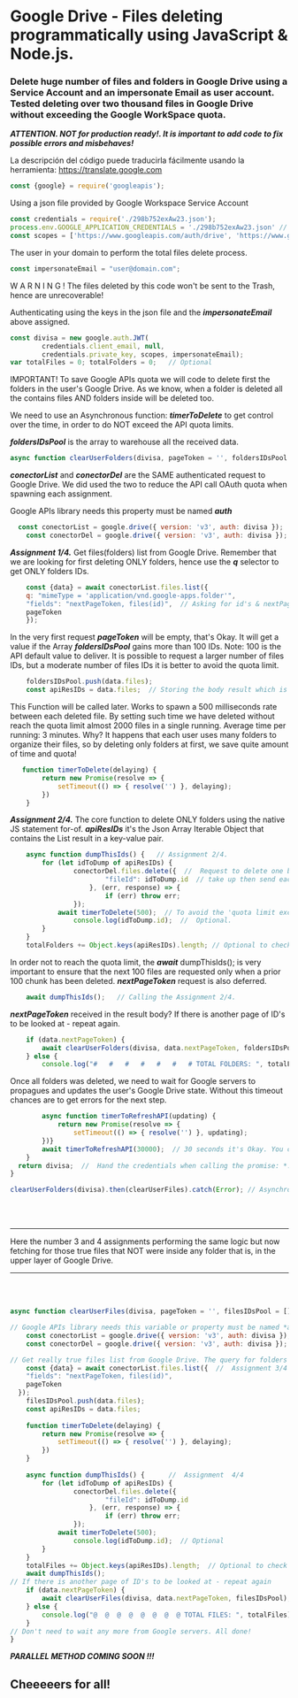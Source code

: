 # Google Drive - Files deleting programmatically using JavaScript & Node.js.
### Delete huge number of files and folders in Google Drive using a Service Account and an impersonate Email as user account. Tested deleting over two thousand files in Google Drive without exceeding the Google WorkSpace quota.  

***ATTENTION. NOT for production ready!. It is important to add code to fix possible errors and misbehaves!***

La descripción del código puede traducirla fácilmente usando la herramienta: https://translate.google.com

```JavaScript
const {google} = require('googleapis');
```
Using a json file provided by Google Workspace Service Account
```JavaScript
const credentials = require('./298b752exAw23.json');
process.env.GOOGLE_APPLICATION_CREDENTIALS = './298b752exAw23.json' // Better as Environment Variable when production stage.
const scopes = ['https://www.googleapis.com/auth/drive', 'https://www.googleapis.com/auth/drive.readonly', 'https://www.googleapis.com/auth/drive.file'];
```
The user in your domain to perform the total files delete process.
```JavaScript
const impersonateEmail = "user@domain.com";
```
W A R N I N G ! The files deleted by this code won't be sent to the Trash, hence are unrecoverable!

Authenticating using the keys in the json file and the ***impersonateEmail*** above assigned.
```JavaScript
const divisa = new google.auth.JWT(
		credentials.client_email, null,
		credentials.private_key, scopes, impersonateEmail);
var totalFiles = 0; totalFolders = 0;   // Optional
```
IMPORTANT! To save Google APIs quota we will code to delete first the folders in the user's Google Drive. As we know, when a folder is deleted all the contains files AND folders inside will be deleted too.

We need to use an Asynchronous function: ***timerToDelete*** to get control over the time, in order to do NOT exceed the API quota limits.

***foldersIDsPool*** is the array to warehouse all the received data.
```JavaScript
async function clearUserFolders(divisa, pageToken = '', foldersIDsPool = []) {
```
***conectorList*** and ***conectorDel*** are the SAME authenticated request to Google Drive. We did used the two to reduce the API call OAuth quota when spawning each assignment.

Google APIs library needs this property must be named ***auth***
```JavaScript
  const conectorList = google.drive({ version: 'v3', auth: divisa });
	const conectorDel = google.drive({ version: 'v3', auth: divisa });
```
***Assignment 1/4.*** Get files(folders) list from Google Drive. Remember that we are looking for first deleting ONLY folders, hence use the ***q*** selector to get ONLY folders IDs.
```JavaScript
	const {data} = await conectorList.files.list({
	q: "mimeType = 'application/vnd.google-apps.folder'",
    "fields": "nextPageToken, files(id)",  // Asking for id's & nextPageToken only.
	pageToken
	});
```
In the very first request ***pageToken*** will be empty, that's Okay. It will get a value if the Array ***foldersIDsPool*** gains more than 100 IDs. Note: 100 is the API default value to deliver. It is possible to request a larger number of files IDs, but a moderate number of files IDs it is better to avoid the quota limit. 
```JavaScript
	foldersIDsPool.push(data.files);
	const apiResIDs = data.files;  // Storing the body result which is in Json array format. *apiResIDs*-->Iterable.
```

This Function will be called later. Works to spawn a 500 milliseconds rate between each deleted file. By setting such time we have deleted without reach the quota limit almost 2000 files in a single running. Average time per running: 3 minutes. Why? It happens that each user uses many folders to organize their files, so by deleting only folders at first, we save quite amount of time and quota!
```JavaScript
   function timerToDelete(delaying) {
		return new Promise(resolve => {
			setTimeout(() => { resolve('') }, delaying);
		})
	}
```
***Assignment 2/4.*** The core function to delete ONLY folders using the native JS statement for-of. ***apiResIDs*** it's the Json Array Iterable Object that contains the List result in a key-value pair.
```JavaScript
	async function dumpThisIds() {   // Assignment 2/4.
		for (let idToDump of apiResIDs) {
				conectorDel.files.delete({  //  Request to delete one by one.
						"fileId": idToDump.id  // take up then send each .id string value.
					}, (err, response) => {
						if (err) throw err;
				});
			await timerToDelete(500);  // To avoid the 'quota limit exceeded' The magic goes here!
				console.log(idToDump.id);  //  Optional.
		}
	}
	totalFolders += Object.keys(apiResIDs).length; // Optional to check the amount of files.
```

In order not to reach the quota limit, the ***await*** dumpThisIds(); is very important to ensure that the next 100 files are requested only when a prior 100 chunk has been deleted. ***nextPageToken*** request is also deferred.
```JavaScript
	await dumpThisIds();   // Calling the Assignment 2/4. 
```
***nextPageToken*** received in the result body? If there is another page of ID's to be looked at - repeat again.
```JavaScript
	if (data.nextPageToken) {
		await clearUserFolders(divisa, data.nextPageToken, foldersIDsPool);
	} else {
	    console.log("#   #   #   #   #   #   # TOTAL FOLDERS: ", totalFolders);  // Optional
```
Once all folders was deleted, we need to wait for Google servers to propagues and updates the user's Google Drive state. Without this timeout chances are to get errors for the next step.
```JavaScript
		async function timerToRefreshAPI(updating) {
			return new Promise(resolve => {
				setTimeout(() => { resolve('') }, updating);
		})}
		await timerToRefreshAPI(30000);  // 30 seconds it's Okay. You can test less...
	}
  return divisa;  //  Hand the credentials when calling the promise: *.then(clearUserFiles)* as you can see just below...
}

clearUserFolders(divisa).then(clearUserFiles).catch(Error); // Asynchronous events.
```
  
<br/>
<br/>
  
***
Here the number 3 and 4 assignments performing the same logic but now fetching for those true files that NOT were inside any folder that is, in the upper layer of Google Drive.
***
  
<br/>  
<br/>
  
```JavaScript
async function clearUserFiles(divisa, pageToken = '', filesIDsPool = []) {

// Google APIs library needs this variable or property must be named *auth*
	const conectorList = google.drive({ version: 'v3', auth: divisa });
	const conectorDel = google.drive({ version: 'v3', auth: divisa });

// Get really true files list from Google Drive. The query for folders has been removed.
	const {data} = await conectorList.files.list({  //  Assignment 3/4
	"fields": "nextPageToken, files(id)",
	pageToken
  });
    filesIDsPool.push(data.files);
	const apiResIDs = data.files;
			
	function timerToDelete(delaying) {
		return new Promise(resolve => {
			setTimeout(() => { resolve('') }, delaying);
		})
	}
	
	async function dumpThisIds() {		//  Assignment  4/4
		for (let idToDump of apiResIDs) {
				conectorDel.files.delete({ 
						"fileId": idToDump.id
					}, (err, response) => {
						if (err) throw err;
				});
			await timerToDelete(500);
				console.log(idToDump.id);  // Optional
		}
	}
	totalFiles += Object.keys(apiResIDs).length;  // Optional to check the amount of files.
	await dumpThisIds();
// If there is another page of ID's to be looked at - repeat again
	if (data.nextPageToken) {
		await clearUserFiles(divisa, data.nextPageToken, filesIDsPool);
	} else {
	    console.log("@  @  @  @  @  @  @  @ TOTAL FILES: ", totalFiles);  // Optional
	}
// Don't need to wait any more from Google servers. All done!	
}
```

***PARALLEL METHOD  COMING SOON !!!***


## Cheeeeers for all!

